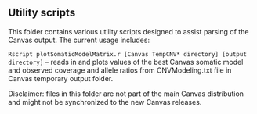 Utility scripts 
-------
This folder contains various utility scripts designed to assist parsing of the Canvas output. 
The current usage includes:

``` Rscript plotSomaticModelMatrix.r [Canvas TempCNV* directory] [output directory] ```
– reads in and plots values of the best Canvas somatic model and observed coverage and allele ratios from CNVModeling.txt file in Canvas temporary output folder.

Disclaimer: files in this folder are not part of the main Canvas distribution and might not be synchronized to the new Canvas releases. 
